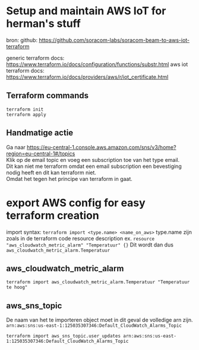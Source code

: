 # Setup and maintain AWS IoT for herman's stuff
bron: 
github: https://github.com/soracom-labs/soracom-beam-to-aws-iot-terraform

generic terraform docs: https://www.terraform.io/docs/configuration/functions/substr.html
aws iot terraform docs: https://www.terraform.io/docs/providers/aws/r/iot_certificate.html

## Terraform commands
```
terraform init
terraform apply
```

## Handmatige actie
Ga naar https://eu-central-1.console.aws.amazon.com/sns/v3/home?region=eu-central-1#/topics  
Klik op de email topic en voeg een subscription toe van het type email.  
Dit kan niet me terraform omdat een email subscription een bevestiging nodig heeft en dit kan terraform niet.  
Omdat het tegen het principe van terraform in gaat. 


# export AWS config for easy terraform creation

import syntax: `terraform import <type.name> <name_on_aws>`
type.name zijn zoals in de terraform code resource description ex. `resource "aws_cloudwatch_metric_alarm" "Temperatuur" {}`
Dit wordt dan dus `aws_cloudwatch_metric_alarm.Temperatuur`

## aws_cloudwatch_metric_alarm
```
terraform import aws_cloudwatch_metric_alarm.Temperatuur "Temperatuur te hoog"
```

## aws_sns_topic
De naam van het te importeren object moet in dit geval de volledige arn zijn.  
`arn:aws:sns:us-east-1:125035307346:Default_CloudWatch_Alarms_Topic`

```
terraform import aws_sns_topic.user_updates arn:aws:sns:us-east-1:125035307346:Default_CloudWatch_Alarms_Topic
```